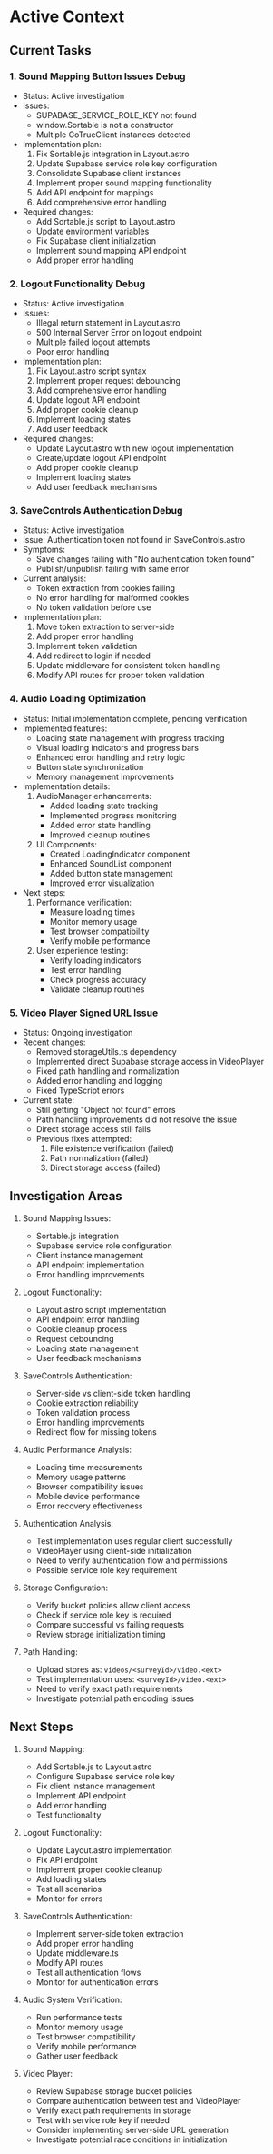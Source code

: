 # Active Context

## Current Tasks

### 1. Sound Mapping Button Issues Debug
- Status: Active investigation
- Issues:
  - SUPABASE_SERVICE_ROLE_KEY not found
  - window.Sortable is not a constructor
  - Multiple GoTrueClient instances detected
- Implementation plan:
  1. Fix Sortable.js integration in Layout.astro
  2. Update Supabase service role key configuration
  3. Consolidate Supabase client instances
  4. Implement proper sound mapping functionality
  5. Add API endpoint for mappings
  6. Add comprehensive error handling
- Required changes:
  - Add Sortable.js script to Layout.astro
  - Update environment variables
  - Fix Supabase client initialization
  - Implement sound mapping API endpoint
  - Add proper error handling

### 2. Logout Functionality Debug
- Status: Active investigation
- Issues:
  - Illegal return statement in Layout.astro
  - 500 Internal Server Error on logout endpoint
  - Multiple failed logout attempts
  - Poor error handling
- Implementation plan:
  1. Fix Layout.astro script syntax
  2. Implement proper request debouncing
  3. Add comprehensive error handling
  4. Update logout API endpoint
  5. Add proper cookie cleanup
  6. Implement loading states
  7. Add user feedback
- Required changes:
  - Update Layout.astro with new logout implementation
  - Create/update logout API endpoint
  - Add proper cookie cleanup
  - Implement loading states
  - Add user feedback mechanisms

### 3. SaveControls Authentication Debug
- Status: Active investigation
- Issue: Authentication token not found in SaveControls.astro
- Symptoms:
  - Save changes failing with "No authentication token found"
  - Publish/unpublish failing with same error
- Current analysis:
  - Token extraction from cookies failing
  - No error handling for malformed cookies
  - No token validation before use
- Implementation plan:
  1. Move token extraction to server-side
  2. Add proper error handling
  3. Implement token validation
  4. Add redirect to login if needed
  5. Update middleware for consistent token handling
  6. Modify API routes for proper token validation

### 4. Audio Loading Optimization
- Status: Initial implementation complete, pending verification
- Implemented features:
  - Loading state management with progress tracking
  - Visual loading indicators and progress bars
  - Enhanced error handling and retry logic
  - Button state synchronization
  - Memory management improvements
- Implementation details:
  1. AudioManager enhancements:
     - Added loading state tracking
     - Implemented progress monitoring
     - Added error state handling
     - Improved cleanup routines
  2. UI Components:
     - Created LoadingIndicator component
     - Enhanced SoundList component
     - Added button state management
     - Improved error visualization
- Next steps:
  1. Performance verification:
     - Measure loading times
     - Monitor memory usage
     - Test browser compatibility
     - Verify mobile performance
  2. User experience testing:
     - Verify loading indicators
     - Test error handling
     - Check progress accuracy
     - Validate cleanup routines

### 5. Video Player Signed URL Issue
- Status: Ongoing investigation
- Recent changes:
  - Removed storageUtils.ts dependency
  - Implemented direct Supabase storage access in VideoPlayer
  - Fixed path handling and normalization
  - Added error handling and logging
  - Fixed TypeScript errors
- Current state:
  - Still getting "Object not found" errors
  - Path handling improvements did not resolve the issue
  - Direct storage access still fails
  - Previous fixes attempted:
    1. File existence verification (failed)
    2. Path normalization (failed)
    3. Direct storage access (failed)

## Investigation Areas
1. Sound Mapping Issues:
   - Sortable.js integration
   - Supabase service role configuration
   - Client instance management
   - API endpoint implementation
   - Error handling improvements

2. Logout Functionality:
   - Layout.astro script implementation
   - API endpoint error handling
   - Cookie cleanup process
   - Request debouncing
   - Loading state management
   - User feedback mechanisms

3. SaveControls Authentication:
   - Server-side vs client-side token handling
   - Cookie extraction reliability
   - Token validation process
   - Error handling improvements
   - Redirect flow for missing tokens

4. Audio Performance Analysis:
   - Loading time measurements
   - Memory usage patterns
   - Browser compatibility issues
   - Mobile device performance
   - Error recovery effectiveness

5. Authentication Analysis:
   - Test implementation uses regular client successfully
   - VideoPlayer using client-side initialization
   - Need to verify authentication flow and permissions
   - Possible service role key requirement

6. Storage Configuration:
   - Verify bucket policies allow client access
   - Check if service role key is required
   - Compare successful vs failing requests
   - Review storage initialization timing

7. Path Handling:
   - Upload stores as: `videos/<surveyId>/video.<ext>`
   - Test implementation uses: `<surveyId>/video.<ext>`
   - Need to verify exact path requirements
   - Investigate potential path encoding issues

## Next Steps
1. Sound Mapping:
   - Add Sortable.js to Layout.astro
   - Configure Supabase service role key
   - Fix client instance management
   - Implement API endpoint
   - Add error handling
   - Test functionality

2. Logout Functionality:
   - Update Layout.astro implementation
   - Fix API endpoint
   - Implement proper cookie cleanup
   - Add loading states
   - Test all scenarios
   - Monitor for errors

3. SaveControls Authentication:
   - Implement server-side token extraction
   - Add proper error handling
   - Update middleware.ts
   - Modify API routes
   - Test all authentication flows
   - Monitor for authentication errors

4. Audio System Verification:
   - Run performance tests
   - Monitor memory usage
   - Test browser compatibility
   - Verify mobile performance
   - Gather user feedback

5. Video Player:
   - Review Supabase storage bucket policies
   - Compare authentication between test and VideoPlayer
   - Verify exact path requirements in storage
   - Test with service role key if needed
   - Consider implementing server-side URL generation
   - Investigate potential race conditions in initialization